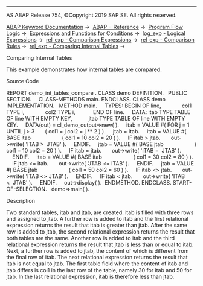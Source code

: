   

* * *

AS ABAP Release 754, ©Copyright 2019 SAP SE. All rights reserved.

[ABAP Keyword Documentation](javascript:call_link\('abenabap.htm'\)) →  [ABAP − Reference](javascript:call_link\('abenabap_reference.htm'\)) →  [Program Flow Logic](javascript:call_link\('abenabap_flow_logic.htm'\)) →  [Expressions and Functions for Conditions](javascript:call_link\('abenlogical_expr_func.htm'\)) →  [log\_exp - Logical Expressions](javascript:call_link\('abenlogexp.htm'\)) →  [rel\_exp - Comparison Expressions](javascript:call_link\('abenlogexp_comp.htm'\)) →  [rel\_exp - Comparison Rules](javascript:call_link\('abenlogexp_rules.htm'\)) →  [rel\_exp - Comparing Internal Tables](javascript:call_link\('abenlogexp_rules_operands_itab.htm'\)) → 

Comparing Internal Tables

This example demonstrates how internal tables are compared.

Source Code

REPORT demo\_int\_tables\_compare .
CLASS demo DEFINITION.
  PUBLIC SECTION.
    CLASS-METHODS main.
ENDCLASS.
CLASS demo IMPLEMENTATION.
  METHOD main.
    TYPES: BEGIN OF line,
             col1 TYPE i,
             col2 TYPE i,
           END OF line.
    DATA: itab TYPE TABLE OF line WITH EMPTY KEY,
          jtab TYPE TABLE OF line WITH EMPTY KEY.
    DATA(out) = cl\_demo\_output=>new( ).
    itab = VALUE #( FOR j = 1 UNTIL j > 3
      ( col1 = j col2 = j \*\* 2 ) ).
    jtab = itab.
    itab = VALUE #( BASE itab
                    ( col1 = 10 col2 = 20 ) ).
    IF itab > jtab.
      out->write( 'ITAB >  JTAB' ).
    ENDIF.
    jtab = VALUE #( BASE jtab
                    ( col1 = 10 col2 = 20 ) ).
    IF itab = jtab.
      out->write( 'ITAB =  JTAB' ).
    ENDIF.
    itab = VALUE #( BASE itab
                    ( col1 = 30 col2 = 80 ) ).
    IF jtab <= itab.
      out->write( 'JTAB <= ITAB' ).
    ENDIF.
    jtab = VALUE #( BASE jtab
                    ( col1 = 50 col2 = 60 ) ).
    IF itab <> jtab.
      out->write( 'ITAB <> JTAB' ).
    ENDIF.
    IF itab < jtab.
      out->write( 'ITAB <  JTAB' ).
    ENDIF.
    out->display( ).  ENDMETHOD.
ENDCLASS.
START-OF-SELECTION.
  demo=>main( ).

Description

Two standard tables, itab and jtab, are created. itab is filled with three rows and assigned to jtab. A further row is added to itab and the first relational expression returns the result that itab is greater than jtab. After the same row is added to jtab, the second relational expression returns the result that both tables are the same. Another row is added to itab and the third relational expression returns the result that jtab is less than or equal to itab. Next, a further row is added to jtab, the content of which is different from the final row of itab. The next relational expression returns the result that itab is not equal to jtab. The first table field where the content of itab and jtab differs is col1 in the last row of the table, namely 30 for itab and 50 for jtab. In the last relational expression, itab is therefore less than jtab.